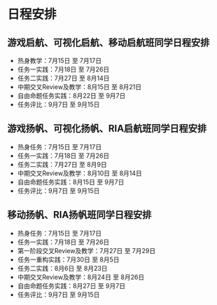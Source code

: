 # 日程安排

## 游戏启航、可视化启航、移动启航班同学日程安排

* 热身教学：7月15日 至 7月17日
* 任务一实践：7月18日 至 7月26日
* 任务二实践：7月27日 至 8月14日
* 中期交叉Review及教学：8月15日 至 8月21日
* 自由命题任务实践：8月22日 至 9月7日
* 任务评比：9月7日 至 9月15日

## 游戏扬帆、可视化扬帆、RIA启航班同学日程安排

* 热身任务：7月15日 至 7月17日
* 任务一实践：7月18日 至 7月26日
* 任务二实践：7月27日 至 8月9日
* 中期交叉Review及教学：8月10日 至 8月14日
* 自由命题任务实践：8月15日 至 9月7日
* 任务评比：9月7日 至 9月15日

## 移动扬帆、RIA扬帆班同学日程安排

* 热身任务：7月15日 至 7月17日
* 任务一实践：7月18日 至 7月26日
* 第一阶段交叉Review及教学：7月27日 至 7月29日
* 任务一重构实践：7月30日 至 8月5日
* 任务二实践：8月6日 至 8月23日
* 中期交叉Review及教学：8月24日 至 8月26日
* 自由命题任务实践：8月27日 至 9月7日
* 任务评比：9月7日 至 9月15日
